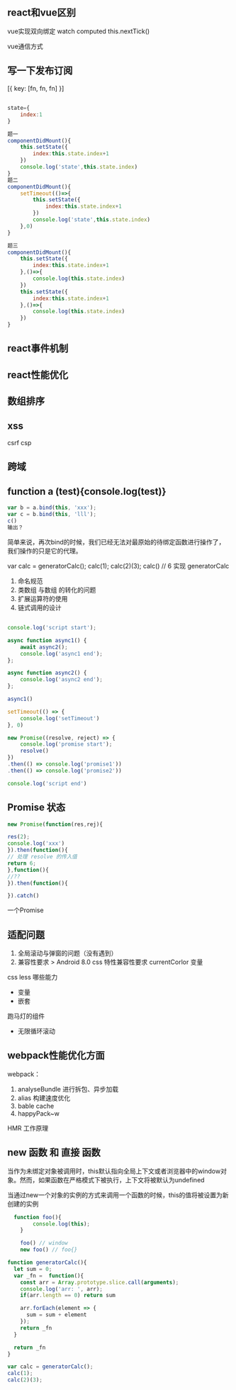 ## react和vue区别

vue实现双向绑定
watch computed
this.nextTick()

vue通信方式

## 写一下发布订阅

[{
    key: [fn, fn, fn]
}]

##

```js
state={
    index:1
}
```

```js
题一
componentDidMount(){
    this.setState({
        index:this.state.index+1
    })
    console.log('state',this.state.index)
}
题二
componentDidMount(){
    setTimeout(()=>{
        this.setState({
            index:this.state.index+1
        })
        console.log('state',this.state.index)
    },0)
}

题三
componentDidMount(){
    this.setState({
        index:this.state.index+1
    },()=>{
        console.log(this.state.index)
    })
    this.setState({
        index:this.state.index+1
    },()=>{
        console.log(this.state.index)
    })
}
```

## react事件机制

## react性能优化

## 数组排序

## xss

csrf
csp

## 跨域

## function a (test){console.log(test)}

```js
var b = a.bind(this, 'xxx');
var c = b.bind(this, 'lll');
c()
输出？

```

简单来说，再次bind的时候，我们已经无法对最原始的待绑定函数进行操作了，我们操作的只是它的代理。

var calc = generatorCalc();
calc(1);
calc(2)(3);
calc() // 6
实现 generatorCalc

1. 命名规范
2. 类数组 与数组 的转化的问题
3. 扩展运算符的使用
4. 链式调用的设计

##

```js
console.log('script start');

async function async1() {
    await async2();
    console.log('async1 end');
};

async function async2() {
    console.log('async2 end');
};

async1()

setTimeout(() => {
    console.log('setTimeout')
}, 0)

new Promise((resolve, reject) => {
    console.log('promise start');
    resolve()
})
.then(() => console.log('promise1'))
.then(() => console.log('promise2'))

console.log('script end')
```

## Promise 状态

```js
new Promise(function(res,rej){

res(2);
console.log('xxx')
}).then(function(){
// 处理 resolve 的传入值
return 6;
},function(){
//??
}).then(function(){

}).catch()
```

一个Promise

## 适配问题

1. 全局滚动与弹窗的问题（没有遇到）
2. 兼容性要求 > Android 8.0
css 特性兼容性要求
currentCorlor
变量

css less 哪些能力

+ 变量
+ 嵌套

跑马灯的组件

+ 无限循环滚动

## webpack性能优化方面

webpack：

1. analyseBundle 进行拆包、异步加载
2. alias 构建速度优化
3. bable cache
4. happyPack~w

HMR 工作原理

## new 函数 和 直接 函数

当作为未绑定对象被调用时，this默认指向全局上下文或者浏览器中的window对象。然而，如果函数在严格模式下被执行，上下文将被默认为undefined

当通过new一个对象的实例的方式来调用一个函数的时候，this的值将被设置为新创建的实例

```js
  function foo(){
        console.log(this);
    }

    foo() // window
    new foo() // foo{}

```

```js
function generatorCalc(){
  let sum = 0;
  var _fn =  function(){
    const arr = Array.prototype.slice.call(arguments);
    console.log('arr: ', arr);
    if(arr.length == 0) return sum

    arr.forEach(element => {
      sum = sum + element
    });
    return _fn
  }

  return _fn
}

var calc = generatorCalc();
calc(1);
calc(2)(3);


```
